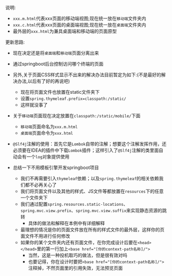 说明:
+ `xxx.m.html`代表xxx页面的移动端视图;现在统一放在`移动端`文件夹内
+ `xxx.c.html`代表xxx页面的桌面端视图;现在统一放在`桌面端`文件夹内
+ 最外层的`xxx.html`为兼具桌面端和移动端的页面原型

更新思路:
+ 现在决定还是将`桌面端`和`移动端`页面分离出来
+ 通过springboot后台控制访问哪个终端的页面
+ 另外,关于页面CSS样式显示不出来的解决办法目前暂定为如下:(不是最好的解决办法,以后有了好的再说吧)
    + 现在将页面文件也放置在static文件夹下
    + 设置`spring.thymeleaf.prefix=classpath:/static/`
    + 这样就没事了
+ 关于`移动端`页面现在决定放置在`classpath:/static/mobile/`下面
    + `移动端`页面命名为`xxx.m.html`
    + `桌面端`页面命令为`xxx.html`
    
    
+ `@Slf4j`注解的使用：首先它是`Lombok`自带的注解；想要这个注解发挥作用，还必须要在IDEA的插件中下载`Lombok`插件；这样引入了`@Slf4j`注解的类里面自动会有一个`log`对象提供使用


+ 总结一下不用模板引擎开发springboot项目
    + 我们不再需要引入`thymeleaf`依赖；以及`spring.thymeleaf`的相关依赖我们都不必再关心了
    + 我们将页面文件以及其他的样式、JS文件等都放置在`resources`下的任意一个文件夹下
    + 我们通过配置`spring.resources.static-locations`、`spring.mvc.view.prefix`、`spring.mvc.view.suffix`来实现静态资源的跳转
        + 具体的做法和解释在本例中有详细解释
    + 最理想的情况是你的页面文件放在所有的样式文件的最外层，这样你的页面文件不用进行任何修改
    + 如果你的某个文件夹内还有页面文件，在你完成设计后要在`<head></head>`里的第一行加上`<base href="[你的context-path名称]/">`
        + 当然，这是一种投机取巧的做法，但是很有效对吗
        + 也要记得，你在设计时要把`<base href="[你的context-path名称]/">`注释掉，不然页面里的引用失效，无法预览页面